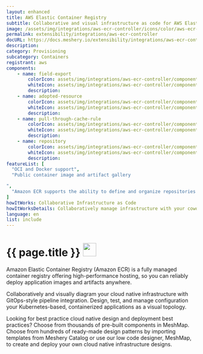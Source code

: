 ```yaml
---
layout: enhanced
title: AWS Elastic Container Registry
subtitle: Collaborative and visual infrastructure as code for AWS Elastic Container Registry
image: /assets/img/integrations/aws-ecr-controller/icons/color/aws-ecr-controller-color.svg
permalink: extensibility/integrations/aws-ecr-controller
docURL: https://docs.meshery.io/extensibility/integrations/aws-ecr-controller
description: 
category: Provisioning
subcategory: Containers
registrant: aws
components: 
	- name: field-export
		colorIcon: assets/img/integrations/aws-ecr-controller/components/field-export/icons/color/field-export-color.svg
		whiteIcon: assets/img/integrations/aws-ecr-controller/components/field-export/icons/white/field-export-white.svg
		description: 
	- name: adopted-resource
		colorIcon: assets/img/integrations/aws-ecr-controller/components/adopted-resource/icons/color/adopted-resource-color.svg
		whiteIcon: assets/img/integrations/aws-ecr-controller/components/adopted-resource/icons/white/adopted-resource-white.svg
		description: 
	- name: pull-through-cache-rule
		colorIcon: assets/img/integrations/aws-ecr-controller/components/pull-through-cache-rule/icons/color/pull-through-cache-rule-color.svg
		whiteIcon: assets/img/integrations/aws-ecr-controller/components/pull-through-cache-rule/icons/white/pull-through-cache-rule-white.svg
		description: 
	- name: repository
		colorIcon: assets/img/integrations/aws-ecr-controller/components/repository/icons/color/repository-color.svg
		whiteIcon: assets/img/integrations/aws-ecr-controller/components/repository/icons/white/repository-white.svg
		description: 
featureList: [
  "OCI and Docker support",
  "Public container image and artifact gallery

",
  "Amazon ECR supports the ability to define and organize repositories in your registry using namespaces."
]
howItWorks: Collaborative Infrastructure as Code
howItWorksDetails: Collaboratively manage infrastructure with your coworkers synchronously sharing the same designs.
language: en
list: include
---
```

<h1>{{ page.title }} <img src="{{ page.image }}" style="width: 35px; height: 35px;" /></h1>

<p>
Amazon Elastic Container Registry (Amazon ECR) is a fully managed container registry offering high-performance hosting, so you can reliably deploy application images and artifacts anywhere.
</p>
<p>
    Collaboratively and visually diagram your cloud native infrastructure with GitOps-style pipeline integration. Design, test, and manage configuration your Kubernetes-based, containerized applications as a visual topology.
</p>
<p>
    Looking for best practice cloud native design and deployment best practices? Choose from thousands of pre-built components in MeshMap. Choose from hundreds of ready-made design patterns by importing templates from Meshery Catalog or use our low code designer, MeshMap, to create and deploy your own cloud native infrastructure designs.
</p>
